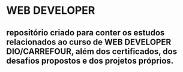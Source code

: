 # WEB DEVELOPER

## repositório criado para conter os estudos relacionados ao curso de WEB DEVELOPER DIO/CARREFOUR, além dos certificados, dos desafios propostos e dos projetos próprios.
